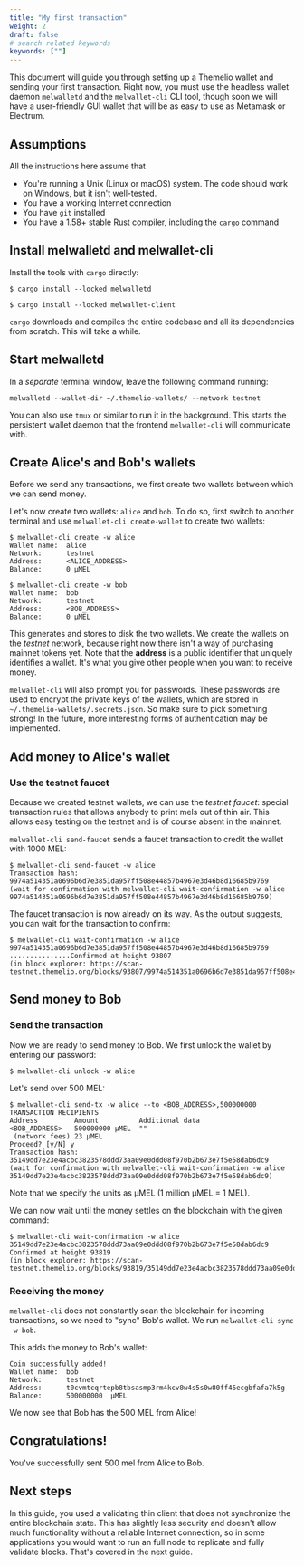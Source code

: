 ```yaml
---
title: "My first transaction"
weight: 2
draft: false
# search related keywords
keywords: [""]
---
```


This document will guide you through setting up a Themelio wallet and sending your first transaction. Right now, you must use the headless wallet daemon `melwalletd` and the `melwallet-cli` CLI tool, though soon we will have a user-friendly GUI wallet that will be as easy to use as Metamask or Electrum.

## Assumptions

All the instructions here assume that

- You're running a Unix \(Linux or macOS\) system. The code should work on Windows, but it isn't well-tested.
- You have a working Internet connection
- You have `git` installed
- You have a 1.58+ stable Rust compiler, including the `cargo` command

## Install melwalletd and melwallet-cli

Install the tools with `cargo` directly:

```text
$ cargo install --locked melwalletd

$ cargo install --locked melwallet-client
```

`cargo` downloads and compiles the entire codebase and all its dependencies from scratch. This will take a while.

## Start melwalletd

In a _separate_ terminal window, leave the following command running:

```text
melwalletd --wallet-dir ~/.themelio-wallets/ --network testnet
```

You can also use `tmux` or similar to run it in the background. This starts the persistent wallet daemon that the frontend `melwallet-cli` will communicate with.

## Create Alice's and Bob's wallets

Before we send any transactions, we first create two wallets between which we can send money.

Let's now create two wallets: `alice` and `bob`. To do so, first switch to another terminal and use `melwallet-cli create-wallet` to create two wallets:

```text
$ melwallet-cli create -w alice 
Wallet name:  alice
Network:      testnet
Address:      <ALICE_ADDRESS>
Balance:      0 µMEL

$ melwallet-cli create -w bob 
Wallet name:  bob
Network:      testnet
Address:      <BOB_ADDRESS>
Balance:      0 µMEL
```

This generates and stores to disk the two wallets. We create the wallets on the _testnet_ network, because right now there isn't a way of purchasing mainnet tokens yet. Note that the **address** is a public identifier that uniquely identifies a wallet. It's what you give other people when you want to receive money.

`melwallet-cli` will also prompt you for passwords. These passwords are used to encrypt the private keys of the wallets, which are stored in `~/.themelio-wallets/.secrets.json`. So make sure to pick something strong! In the future, more interesting forms of authentication may be implemented.

## Add money to Alice's wallet

### Use the testnet faucet

Because we created testnet wallets, we can use the _testnet faucet_: special transaction rules that allows anybody to print mels out of thin air. This allows easy testing on the testnet and is of course absent in the mainnet.

`melwallet-cli send-faucet` sends a faucet transaction to credit the wallet with 1000 MEL:

```text
$ melwallet-cli send-faucet -w alice
Transaction hash:  9974a514351a0696b6d7e3851da957ff508e44857b4967e3d46b8d16685b9769
(wait for confirmation with melwallet-cli wait-confirmation -w alice 9974a514351a0696b6d7e3851da957ff508e44857b4967e3d46b8d16685b9769)
```

The faucet transaction is now already on its way. As the output suggests, you can wait for the transaction to confirm:

```text
$ melwallet-cli wait-confirmation -w alice 9974a514351a0696b6d7e3851da957ff508e44857b4967e3d46b8d16685b9769
...............Confirmed at height 93807
(in block explorer: https://scan-testnet.themelio.org/blocks/93807/9974a514351a0696b6d7e3851da957ff508e44857b4967e3d46b8d16685b9769)
```

## Send money to Bob

### Send the transaction

Now we are ready to send money to Bob. We first unlock the wallet by entering our password:

```text
$ melwallet-cli unlock -w alice
```

Let's send over 500 MEL:

```text
$ melwallet-cli send-tx -w alice --to <BOB_ADDRESS>,500000000
TRANSACTION RECIPIENTS
Address         Amount          Additional data
<BOB_ADDRESS>   500000000 µMEL  ""
 (network fees) 23 µMEL
Proceed? [y/N] y
Transaction hash:  35149dd7e23e4acbc3823578ddd73aa09e0ddd08f970b2b673e7f5e58dab6dc9
(wait for confirmation with melwallet-cli wait-confirmation -w alice 35149dd7e23e4acbc3823578ddd73aa09e0ddd08f970b2b673e7f5e58dab6dc9)
```

Note that we specify the units as µMEL (1 million µMEL = 1 MEL).

We can now wait until the money settles on the blockchain with the given command:

```text
$ melwallet-cli wait-confirmation -w alice 35149dd7e23e4acbc3823578ddd73aa09e0ddd08f970b2b673e7f5e58dab6dc9
Confirmed at height 93819
(in block explorer: https://scan-testnet.themelio.org/blocks/93819/35149dd7e23e4acbc3823578ddd73aa09e0ddd08f970b2b673e7f5e58dab6dc9)
```

### Receiving the money

`melwallet-cli` does not constantly scan the blockchain for incoming transactions, so we need to "sync" Bob's wallet. We run `melwallet-cli sync -w bob`.

This adds the money to Bob's wallet:

```text
Coin successfully added!
Wallet name:  bob
Network:      testnet
Address:      t0cvmtcqrtepb8tbsasmp3rm4kcv8w4s5s0w80ff46ecgbfafa7k5g
Balance:      500000000  µMEL
```

We now see that Bob has the 500 MEL from Alice!

## Congratulations!

You've successfully sent 500 mel from Alice to Bob.

## Next steps

In this guide, you used a validating thin client that does not synchronize the entire blockchain state. This has slightly less security and doesn't allow much functionality without a reliable Internet connection, so in some applications you would want to run an full node to replicate and fully validate blocks. That's covered in the next guide.
